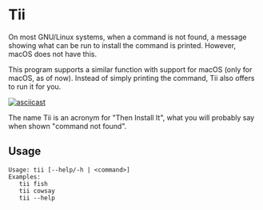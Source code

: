 # Tii

On most GNU/Linux systems, when a command is not found, a message showing what can be run to install the command is printed. However, macOS does not have this.

This program supports a similar function with support for macOS (only for macOS, as of now). Instead of simply printing the command, Tii also offers to run it for you.

[![asciicast](https://asciinema.org/a/382511.svg)](https://asciinema.org/a/382511?autoplay=1&speed=2)

The name Tii is an acronym for "Then Install It", what you will probably say when shown "command not found".

## Usage

```text
Usage: tii [--help/-h | <command>]
Examples:
   tii fish
   tii cowsay
   tii --help
```